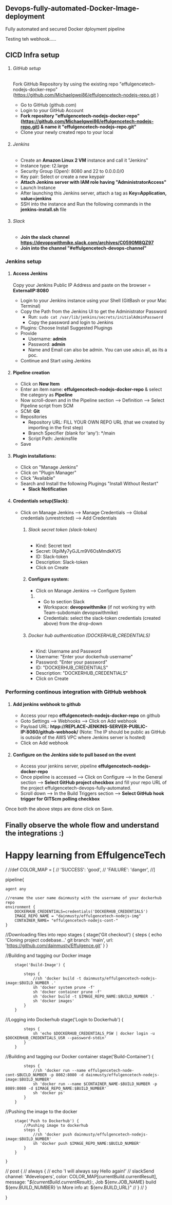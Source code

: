 
## Devops-fully-automated-Docker-Image-deployment
Fully automated and secured Docker dployment pipeline

Testing teh webhook.....

## CICD Infra setup
1) ###### GitHub setup
    Fork GitHub Repository by using the existing repo "effulgencetech-nodejs-docker-repo" (https://github.com/Michaelgwei86/effulgencetech-nodejs-repo.git )     
    - Go to GitHub (github.com)
    - Login to your GitHub Account
    - **Fork repository "effulgencetech-nodejs-docker-repo" (https://github.com/Michaelgwei86/effulgencetech-nodejs-repo.git) & name it "effulgencetech-nodejs-repo.git"**
    - Clone your newly created repo to your local

2) ###### Jenkins
    - Create an **Amazon Linux 2 VM** instance and call it "Jenkins"
    - Instance type: t2.large
    - Security Group (Open): 8080 and 22 to 0.0.0.0/0
    - Key pair: Select or create a new keypair
    - **Attach Jenkins server with IAM role having "AdministratorAccess"**
    - Launch Instance
    - After launching this Jenkins server, attach a tag as **Key=Application, value=jenkins**
    - SSH into the instance and Run the following commands in the **jenkins-install.sh** file

3) ###### Slack 
    - **Join the slack channel https://devopswithmike.slack.com/archives/C0590M8QZ97**
    - **Join into the channel "#effulgencetech-devops-channel"**

### Jenkins setup
1) #### Access Jenkins
    Copy your Jenkins Public IP Address and paste on the browser = **ExternalIP:8080**
    - Login to your Jenkins instance using your Shell (GitBash or your Mac Terminal)
    - Copy the Path from the Jenkins UI to get the Administrator Password
        - Run: `sudo cat /var/lib/jenkins/secrets/initialAdminPassword`
        - Copy the password and login to Jenkins
    - Plugins: Choose Install Suggested Plugings 
    - Provide 
        - Username: **admin**
        - Password: **admin**
        - Name and Email can also be admin. You can use `admin` all, as its a poc.
    - Continue and Start using Jenkins

2)  #### Pipeline creation
    - Click on **New Item**
    - Enter an item name: **effulgencetech-nodejs-docker-repo** & select the category as **Pipeline**
    - Now scroll-down and in the Pipeline section --> Definition --> Select Pipeline script from SCM
    - SCM: **Git**
    - Repositories
        - Repository URL: FILL YOUR OWN REPO URL (that we created by importing in the first step)
        - Branch Specifier (blank for 'any'): */main
        - Script Path: Jenkinsfile
    - Save

3)  #### Plugin installations:
    - Click on "Manage Jenkins"
    - Click on "Plugin Manager"
    - Click "Available"
    - Search and Install the following Plugings "Install Without Restart"        
        - **Slack Notification**

4)  #### Credentials setup(Slack):
    - Click on Manage Jenkins --> Manage Credentials --> Global credentials (unrestricted) --> Add Credentials
        1)  ###### Slack secret token (slack-token)
            - Kind: Secret text            
            - Secret: lXpiMy7yGJLm9V6OsMmdkKVS
            - ID: Slack-token
            - Description: Slack-token
            - Click on Create                

        2)  #### Configure system:
            - Click on Manage Jenkins --> Configure System

            1)  - Go to section Slack
                - Workspace: **devopswithmike** (if not working try with Team-subdomain devopswithmike)
                - Credentials: select the slack-token credentials (created above) from the drop-down    
        3)  ###### Docker hub authentication (DOCKERHUB_CREDENTIALS)
            - Kind: Username and Password            
            - Username: "Enter your dockerhub username"
            - Password: "Enter your password"
            - ID: "DOCKERHUB_CREDENTIALS"
            - Description: "DOCKERHUB_CREDENTIALS"
            - Click on Create 

### Performing continous integration with GitHub webhook

1) #### Add jenkins webhook to github
    - Access your repo **effulgencetech-nodejs-docker-repo** on github
    - Goto Settings --> Webhooks --> Click on Add webhook 
    - Payload URL: **htpp://REPLACE-JENKINS-SERVER-PUBLIC-IP:8080/github-webhook/**    (Note: The IP should be public as GitHub is outside of the AWS VPC where Jenkins server is hosted)
    - Click on Add webhook

2) #### Configure on the Jenkins side to pull based on the event
    - Access your jenkins server, pipeline **effulgencetech-nodejs-docker-repo**
    - Once pipeline is accessed --> Click on Configure --> In the General section --> **Select GitHub project checkbox** and fill your repo URL of the project effulgencetech-devops-fully-automated.
    - Scroll down --> In the Build Triggers section -->  **Select GitHub hook trigger for GITScm polling checkbox**

Once both the above steps are done click on Save.


## Finally observe the whole flow and understand the integrations :) 
# Happy learning from EffulgenceTech



/
//def COLOR_MAP = [
//    'SUCCESS': 'good', 
//    'FAILURE': 'danger',
//]

pipeline{

	agent any

	//rename the user name dainmusty with the username of your dockerhub repo
	environment {
		DOCKERHUB_CREDENTIALS=credentials('DOCKERHUB_CREDENTIALS')
		IMAGE_REPO_NAME = "dainmusty/effulgencetech-nodejs-img"
		CONTAINER_NAME= "effulgencetech-nodejs-cont-"
	}
	
//Downloading files into repo
	stages {
		stage('Git checkout') {
            		steps {
                		echo 'Cloning project codebase...'
                		git branch: 'main', url: 'https://github.com/dainmusty/Effulgence.git'
            		}
        	}
	
//Building and tagging our Docker image

		stage('Build-Image') {
			
			steps {
				//sh 'docker build -t dainmusty/effulgencetech-nodejs-image:$BUILD_NUMBER .'
				sh 'docker system prune -f'
                sh 'docker container prune -f'
				sh 'docker build -t $IMAGE_REPO_NAME:$BUILD_NUMBER .'
				sh 'docker images'
			}
		}
		
//Logging into Dockerhub
		stage('Login to Dockerhub') {

			steps {
				sh 'echo $DOCKERHUB_CREDENTIALS_PSW | docker login -u $DOCKERHUB_CREDENTIALS_USR --password-stdin'
			}
		}

//Building and tagging our Docker container
		stage('Build-Container') {

			steps {
				//sh 'docker run --name effulgencetech-node-cont-$BUILD_NUMBER -p 8082:8080 -d dainmusty/effulgencetech-nodejs-image:$BUILD_NUMBER'
				sh 'docker run --name $CONTAINER_NAME-$BUILD_NUMBER -p 8089:8080 -d $IMAGE_REPO_NAME:$BUILD_NUMBER'
				sh 'docker ps'
			}
		}

//Pushing the image to the docker

		stage('Push to Dockerhub') {
			//Pushing image to dockerhub
			steps {
				//sh 'docker push dainmusty/effulgencetech-nodejs-image:$BUILD_NUMBER'
				sh 'docker push $IMAGE_REPO_NAME:$BUILD_NUMBER'
			}
		}
        
	}

  //  post { 
       // always { 
         //   echo 'I will always say Hello again!'
      //      slackSend channel: '#developers', color: COLOR_MAP[currentBuild.currentResult], message: "*${currentBuild.currentResult}:*, Job ${env.JOB_NAME} build ${env.BUILD_NUMBER} \n More info at: ${env.BUILD_URL}"
    //    }
  //  }

}

